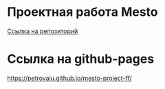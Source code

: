 # Проектная работа Mesto
[Ссылка на репозиторий](https://github.com/Petrovaju/mesto-project-ff.git)


# Ссылка на github-pages
https://petrovaju.github.io/mesto-project-ff/